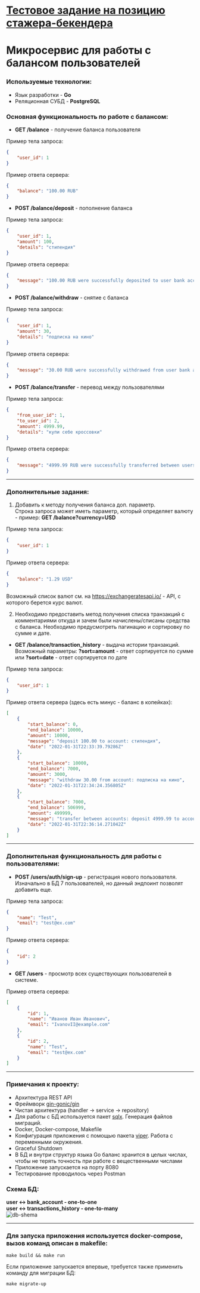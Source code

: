 # __[Тестовое задание на позицию стажера-бекендера](https://github.com/avito-tech/autumn-2021-intern-assignment)__

# __Микросервис для работы с балансом пользователей__

### Используемые технологии:
* Язык разработки - __Go__
* Реляционная СУБД - __PostgreSQL__

### Основная функциональность по работе с балансом:
* __GET /balance__ - получение баланса пользователя <br>

Пример тела запроса:
```json
{
    "user_id": 1
}
```

Пример ответа сервера:
```json
{
    "balance": "100.00 RUB"
}
```

* __POST /balance/deposit__ - пополнение баланса <br>

Пример тела запроса:
```json
{
    "user_id": 1,
    "amount": 100,
    "details": "стипендия"
}
```

Пример ответа сервера:
```json
{
    "message": "100.00 RUB were successfully deposited to user bank account"
}
```

* __POST /balance/withdraw__ - снятие с баланса <br>

Пример тела запроса:
```json
{
    "user_id": 1,
    "amount": 30,
    "details": "подписка на кино"
}
```

Пример ответа сервера:
```json
{
    "message": "30.00 RUB were successfully withdrawed from user bank account"
}
```

* __POST /balance/transfer__ - перевод между пользователями <br>

Пример тела запроса:
```json
{
    "from_user_id": 1,
    "to_user_id": 2,
    "amount": 4999.99,
    "details": "купи себе кроссовки"
}
```

Пример ответа сервера:
```json
{
    "message": "4999.99 RUB were successfully transferred between users"
}
```

---

### Дополнительные задания:
1) Добавить к методу получения баланса доп. параметр. <br>
Строка запроса может иметь параметр, который определяет валюту - пример: __GET /balance?currency=USD__ 

Пример тела запроса:
```json
{
    "user_id": 1
}
```

Пример ответа сервера:
```json
{
    "balance": "1.29 USD"
}
```

Возможный список валют см. на https://exchangeratesapi.io/ - API, с которого берется курс валют.

2) Необходимо предоставить метод получения списка транзакций с комментариями откуда и зачем были начислены/списаны средства с баланса. Необходимо предусмотреть пагинацию и сортировку по сумме и дате.
* __GET /balance/transaction_history__ - выдача истории транзакций.
Возможный параметры: __?sort=amount__ - ответ сортируется по сумме или __?sort=date__ - ответ сортируется по дате

Пример тела запроса:
```json
{
    "user_id": 1
}
```

Пример ответа сервера (здесь есть минус - баланс в копейках):
```json
[
    {
        "start_balance": 0,
        "end_balance": 10000,
        "amount": 10000,
        "message": "deposit 100.00 to account: стипендия",
        "date": "2022-01-31T22:33:39.79286Z"
    },
    {
        "start_balance": 10000,
        "end_balance": 7000,
        "amount": 3000,
        "message": "withdraw 30.00 from account: подписка на кино",
        "date": "2022-01-31T22:34:24.356805Z"
    },
    {
        "start_balance": 7000,
        "end_balance": 506999,
        "amount": 499999,
        "message": "transfer between accounts: deposit 4999.99 to account: купи себе кроссовки",
        "date": "2022-01-31T22:36:14.271042Z"
    }
]
```

---

### Дополнительная функциональность для работы с пользователями:
* __POST /users/auth/sign-up__ - регистрация нового пользователя. Изначально в БД 7 пользователей, но данный эндпоинт позволят добавить еще. <br>

Пример тела запроса:
```json
{
    "name": "Test",
    "email": "test@ex.com"
}
```
Пример ответа сервера:
```json
{
    "id": 2
}
```
* __GET /users__ - просмотр всех существующих пользователей в системе. <br>

Пример ответа сервера:
```json
[   
    {
        "id": 1,
        "name": "Иванов Иван Иванович",
        "email": "IvanovII@example.com"
    },
    {
        "id": 2,
        "name": "Test",
        "email": "test@ex.com"
    }
]
``` 

---

### Примечания к проекту:
* Архитектура REST API
* Фреймворк [gin-gonic/gin](https://github.com/gin-gonic/gin)
* Чистая архитектура (handler -> service -> repository)
* Для работы с БД используется пакет [sqlx](https://github.com/jmoiron/sqlx). Генерация файлов миграций. 
* Docker, Docker-compose, Makefile 
* Конфигурация приложения с помощью пакета [viper]("https://github.com/spf13/viper"). Работа с переменными окружения.
* Graceful Shutdown
* В БД и внутри структур языка Go баланс хранится в целых числах, чтобы не терять точность при работе с вещественными числами
* Приложение запускается на порту 8080
* Тестирование проводилось через Postman

### Схема БД: <br>
__user <-> bank_account - one-to-one <br>__
__user <-> transactions_history - one-to-many <br>__
![db-shema](./images/db-schema.png)

---

### Для запуска приложения используется docker-compose, вызов команд описан в makefile:

```
make build && make run
```

Если приложение запускается впервые, требуется также применить команду для миграции БД:

```
make migrate-up
```

